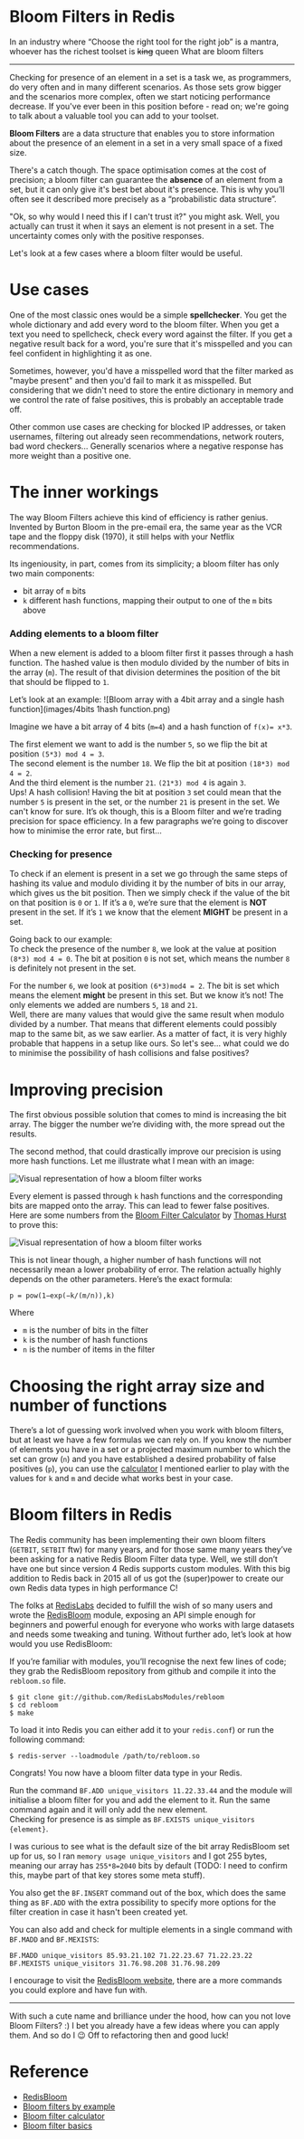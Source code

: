 Bloom Filters in Redis
=====
In an industry where “Choose the right tool for the right job” is a mantra, whoever has the richest toolset is ~~king~~ queen
What are bloom filters

---

Checking for presence of an element in a set is a task we, as programmers, do very often and in many different scenarios. As those sets grow bigger and the scenarios more complex, often we start noticing performance decrease. If you've ever been in this position before - read on; we're going to talk about a valuable tool you can add to your toolset. 

**Bloom Filters** are a data structure that enables you to store information about the presence of an element in a set in a very small space of a fixed size.  
 
There's a catch though. The space optimisation comes at the cost of precision; a bloom filter can guarantee the **absence** of an element from a set, but it can only give it's best bet about it's presence. This is why you’ll often see it described more precisely as a “probabilistic data structure”.

"Ok, so why would I need this if I can't trust it?" you might ask. Well, you actually can trust it when it says an element is not present in a set. The uncertainty comes only with the positive responses.

Let's look at a few cases where a bloom filter would be useful.
 
# Use cases

One of the most classic ones would be a simple **spellchecker**. You get the whole dictionary and add every word to the bloom filter. When you get a text you need to spellcheck, check every word against the filter. If you get a negative result back for a word, you're sure that it's misspelled and you can feel confident in highlighting it as one. 

Sometimes, however, you'd have a misspelled word that the filter marked as "maybe present" and then you'd fail to mark it as misspelled. But considering that we didn't need to store the entire dictionary in memory and we control the rate of false positives, this is probably an acceptable trade off. 
 
 Other common use cases are checking for blocked IP addresses, or taken usernames, filtering out already seen recommendations, network routers, bad word checkers... Generally scenarios where a negative response has more weight than a positive one.

# The inner workings
The way Bloom Filters achieve this kind of efficiency is rather genius. Invented by Burton Bloom in the pre-email era, the same year as the VCR tape and the floppy disk (1970), it still helps with your Netflix recommendations.

Its ingeniousity, in part, comes from its simplicity; a bloom filter has only two main components:
- bit array of `m` bits
- `k` different hash functions, mapping their output to one of the `m` bits above

### Adding elements to a bloom filter
When a new element is added to a bloom filter first it passes through a hash function. The hashed value is then modulo divided by the number of bits in the array (`m`). The result of that division determines the position of the bit that should be flipped to `1`.

Let’s look at an example:
![Bloom array with a 4bit array and a single hash function](images/4bits 1hash function.png)

Imagine we have a bit array of 4 bits (`m=4`) and a hash function of `f(x)= x*3`.  

The first element we want to add is the number `5`, so we flip the bit at position `(5*3) mod 4 = 3`.  
The second element is the number `18`. We flip the bit at position `(18*3) mod 4 = 2`.  
And the third element is the number `21`. `(21*3) mod 4` is again `3`.  
Ups!  A hash collision! Having the bit at position `3` set could mean that the number `5` is present in the set, or the number `21` is present in the set. We can't know for sure. It’s ok though, this is a Bloom filter and we’re trading precision for space efficiency. In a few paragraphs we’re going to discover how to minimise the error rate, but first...


### Checking for presence
To check if an element is present in a set we go through the same steps of hashing its value and modulo dividing it by the number of bits in our array, which gives us the bit position. Then we simply check if the value of the bit on that position is `0` or `1`. If it’s a `0`, we’re sure that the element is **NOT** present in the set. If it’s `1` we know that the element **MIGHT** be present in a set.

Going back to our example:  
To check the presence of the number `8`, we look at the value at position `(8*3) mod 4 = 0`. The bit at position `0` is not set, which means the number `8` is definitely not present in the set.

For the number `6`, we look at position `(6*3)mod4 = 2`. The bit is set which means the element **might** be present in this set.
But we know it’s not! The only elements we added are numbers `5`, `18` and `21`.  
Well, there are many values that would give the same result when modulo divided by a number. That means that different elements could possibly map to the same bit, as we saw earlier. As a matter of fact, it is very highly probable that happens in a setup like ours. So let's see... what could we do to minimise the possibility of hash collisions and false positives?

# Improving precision
The first obvious possible solution that comes to mind is increasing the bit array. The bigger the number we’re dividing with, the more spread out the results. 

The second method, that could drastically improve our precision is using more hash functions. Let me illustrate what I mean with an image:

![Visual representation of how a bloom filter works](images/bloom_filter_animation.gif)

Every element is passed through `k` hash functions and the corresponding bits are mapped onto the array. This can lead to fewer false positives.  
Here are some numbers from the  [Bloom Filter Calculator](https://hur.st/bloomfilter) by [Thomas Hurst](https://twitter.com/blaagh) to prove this:

![Visual representation of how a bloom filter works](images/error-rates-number-of-functions.png)

This is not linear though, a higher number of hash functions will not necessarily mean a lower probability of error. The relation actually highly depends on the other parameters. Here’s the exact formula:

```
p = pow(1−exp(−k/(m/n)),k)
```

Where 
- `m` is the number of bits in the filter
- `k` is the number of hash functions
- `n` is the number of items in the filter


# Choosing the right array size and number of functions
There’s a lot of guessing work involved when you work with bloom filters, but at least we have a few formulas we can rely on. If you know the number of elements you have in a set or a projected maximum number to which the set can grow (`n`) and you have established a desired probability of false positives (`p`), you can use the [calculator](https://hur.st/bloomfilter) I mentioned earlier to play with the values for `k` and `m` and decide what works best in your case.

# Bloom filters in Redis
The Redis community has been implementing their own bloom filters (`GETBIT`, `SETBIT` ftw) for many years, and for those same many years they’ve been asking for a native Redis Bloom Filter data type. Well, we still don’t have one but since version 4 Redis supports custom modules. With this big addition to Redis back in 2015 all of us got the (super)power to create our own Redis data types in high performance C! 

The folks at [RedisLabs](https://redislabs.com/) decided to fulfill the wish of so many users and wrote the [RedisBloom](http://redisbloom.io) module, exposing an API simple enough for beginners and powerful enough for everyone who works with large datasets and needs some tweaking and tuning.
Without further ado, let’s look at how would you use RedisBloom:

If you’re familiar with modules, you’ll recognise the next few lines of code; they grab the RedisBloom repository from github and compile it into the `rebloom.so` file.

```
$ git clone git://github.com/RedisLabsModules/rebloom
$ cd rebloom
$ make
```

To load it into Redis you can either add it to your `redis.conf`) or run the following command:  

```$ redis-server --loadmodule /path/to/rebloom.so```

Congrats! You now have a bloom filter data type in your Redis.

Run the command  ```BF.ADD unique_visitors 11.22.33.44``` and the module will initialise a bloom filter for you and add the element to it. Run the same command again and it will only add the new element.  
Checking for presence is as simple as `BF.EXISTS unique_visitors {element}`.  
  
I was curious to see what is the default size of the bit array RedisBloom set up for us, so I ran `memory usage unique_visitors` and I got 255 bytes, meaning our array has `255*8=2040` bits by default (TODO: I need to confirm this, maybe part of that key stores some meta stuff).

You also get the `BF.INSERT` command out of the box, which does the same thing as `BF.ADD` with the extra possibility to specify more options for the filter creation in case it hasn't been created yet.

You can also add and check for multiple elements in a single command with `BF.MADD` and `BF.MEXISTS`:

```
BF.MADD unique_visitors 85.93.21.102 71.22.23.67 71.22.23.22
BF.MEXISTS unique_visitors 31.76.98.208 31.76.98.209
``` 

I encourage to visit the [RedisBloom website](https://oss.redislabs.com/redisbloom/Bloom_Commands), there are a more commands you could explore and have fun with.

---

With such a cute name and brilliance under the hood, how can you not love Bloom Filters? :)
I bet you already have a few ideas where you can apply them. And so do I 😉 Off to refactoring then and good luck!



# Reference 
- [RedisBloom](https://redislabs.com/blog/rebloom-bloom-filter-datatype-redis/)
- [Bloom filters by example](https://llimllib.github.io/bloomfilter-tutorial/)
- [Bloom filter calculator](https://hur.st/bloomfilter/)
- [Bloom filter basics](https://www.youtube.com/watch?v=zYlxP7F3Z3c)